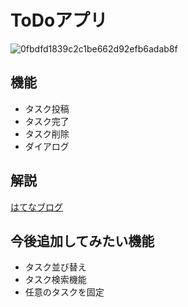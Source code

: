# ToDoアプリ

![0fbdfd1839c2c1be662d92efb6adab8f](https://user-images.githubusercontent.com/53207844/109801513-e9bbc100-7c61-11eb-9859-93691a36da8f.gif)

## 機能
- タスク投稿
- タスク完了
- タスク削除
- ダイアログ

## 解説
[はてなブログ](https://jun9130.hatenablog.com/entry/2021/02/14/193755)

## 今後追加してみたい機能
- タスク並び替え
- タスク検索機能
- 任意のタスクを固定
